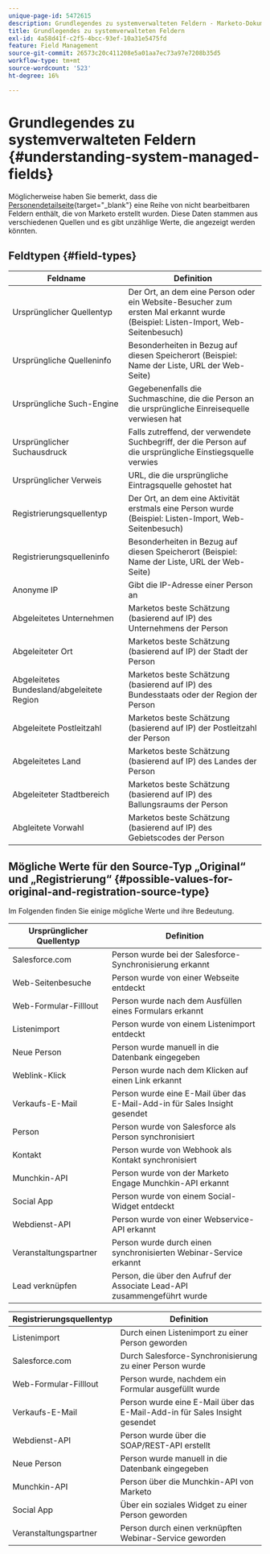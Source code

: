```yaml
---
unique-page-id: 5472615
description: Grundlegendes zu systemverwalteten Feldern - Marketo-Dokumente - Produktdokumentation
title: Grundlegendes zu systemverwalteten Feldern
exl-id: 4a58d41f-c2f5-4bcc-93ef-10a31e5475fd
feature: Field Management
source-git-commit: 26573c20c411208e5a01aa7ec73a97e7208b35d5
workflow-type: tm+mt
source-wordcount: '523'
ht-degree: 16%

---
```


# Grundlegendes zu systemverwalteten Feldern {#understanding-system-managed-fields}

Möglicherweise haben Sie bemerkt, dass die [Personendetailseite](/help/marketo/product-docs/core-marketo-concepts/smart-lists-and-static-lists/managing-people-in-smart-lists/using-the-person-detail-page.md){target="_blank"} eine Reihe von nicht bearbeitbaren Feldern enthält, die von Marketo erstellt wurden. Diese Daten stammen aus verschiedenen Quellen und es gibt unzählige Werte, die angezeigt werden könnten.

## Feldtypen {#field-types}

<table><thead>
  <tr>
    <th>Feldname</th>
    <th>Definition</th>
  </tr></thead>
<tbody>
  <tr>
    <td>Ursprünglicher Quellentyp</td>
    <td>Der Ort, an dem eine Person oder ein Website-Besucher zum ersten Mal erkannt wurde (Beispiel: Listen-Import, Web-Seitenbesuch)</td>
  </tr>
  <tr>
    <td>Ursprüngliche Quelleninfo</td>
    <td>Besonderheiten in Bezug auf diesen Speicherort (Beispiel: Name der Liste, URL der Web-Seite)</td>
  </tr>
  <tr>
    <td>Ursprüngliche Such-Engine</td>
    <td>Gegebenenfalls die Suchmaschine, die die Person an die ursprüngliche Einreisequelle verwiesen hat</td>
  </tr>
  <tr>
    <td>Ursprünglicher Suchausdruck</td>
    <td>Falls zutreffend, der verwendete Suchbegriff, der die Person auf die ursprüngliche Einstiegsquelle verwies</td>
  </tr>
  <tr>
    <td>Ursprünglicher Verweis</td>
    <td>URL, die die ursprüngliche Eintragsquelle gehostet hat</td>
  </tr>
  <tr>
    <td>Registrierungsquellentyp</td>
    <td>Der Ort, an dem eine Aktivität erstmals eine Person wurde (Beispiel: Listen-Import, Web-Seitenbesuch)</td>
  </tr>
  <tr>
    <td>Registrierungsquelleninfo</td>
    <td>Besonderheiten in Bezug auf diesen Speicherort (Beispiel: Name der Liste, URL der Web-Seite)</td>
  </tr>
  <tr>
    <td>Anonyme IP</td>
    <td>Gibt die IP-Adresse einer Person an</td>
  </tr>
  <tr>
    <td>Abgeleitetes Unternehmen</td>
    <td>Marketos beste Schätzung (basierend auf IP) des Unternehmens der Person</td>
  </tr>
  <tr>
    <td>Abgeleiteter Ort</td>
    <td>Marketos beste Schätzung (basierend auf IP) der Stadt der Person</td>
  </tr>
  <tr>
    <td>Abgeleitetes Bundesland/abgeleitete Region</td>
    <td>Marketos beste Schätzung (basierend auf IP) des Bundesstaats oder der Region der Person</td>
  </tr>
  <tr>
    <td>Abgeleitete Postleitzahl</td>
    <td>Marketos beste Schätzung (basierend auf IP) der Postleitzahl der Person</td>
  </tr>
  <tr>
    <td>Abgeleitetes Land</td>
    <td>Marketos beste Schätzung (basierend auf IP) des Landes der Person</td>
  </tr>
  <tr>
    <td>Abgeleiteter Stadtbereich</td>
    <td>Marketos beste Schätzung (basierend auf IP) des Ballungsraums der Person</td>
  </tr>
  <tr>
    <td>Abgleitete Vorwahl</td>
    <td>Marketos beste Schätzung (basierend auf IP) des Gebietscodes der Person</td>
  </tr>
</tbody></table>

## Mögliche Werte für den Source-Typ „Original“ und „Registrierung“ {#possible-values-for-original-and-registration-source-type}

Im Folgenden finden Sie einige mögliche Werte und ihre Bedeutung.

<table><thead>
  <tr>
    <th>Ursprünglicher Quellentyp</th>
    <th>Definition</th>
  </tr></thead>
<tbody>
  <tr>
    <td>Salesforce.com</td>
    <td>Person wurde bei der Salesforce-Synchronisierung erkannt</td>
  </tr>
  <tr>
    <td>Web-Seitenbesuche</td>
    <td>Person wurde von einer Webseite entdeckt</td>
  </tr>
  <tr>
    <td>Web-Formular-Filllout</td>
    <td>Person wurde nach dem Ausfüllen eines Formulars erkannt</td>
  </tr>
  <tr>
    <td>Listenimport</td>
    <td>Person wurde von einem Listenimport entdeckt</td>
  </tr>
  <tr>
    <td>Neue Person</td>
    <td>Person wurde manuell in die Datenbank eingegeben</td>
  </tr>
  <tr>
    <td>Weblink-Klick</td>
    <td>Person wurde nach dem Klicken auf einen Link erkannt</td>
  </tr>
  <tr>
    <td>Verkaufs-E-Mail</td>
    <td>Person wurde eine E-Mail über das E-Mail-Add-in für Sales Insight gesendet</td>
  </tr>
  <tr>
    <td>Person</td>
    <td>Person wurde von Salesforce als Person synchronisiert</td>
  </tr>
  <tr>
    <td>Kontakt</td>
    <td>Person wurde von Webhook als Kontakt synchronisiert</td>
  </tr>
  <tr>
    <td>Munchkin-API</td>
    <td>Person wurde von der Marketo Engage Munchkin-API erkannt</td>
  </tr>
  <tr>
    <td>Social App</td>
    <td>Person wurde von einem Social-Widget entdeckt</td>
  </tr>
  <tr>
    <td>Webdienst-API</td>
    <td>Person wurde von einer Webservice-API erkannt</td>
  </tr>
  <tr>
    <td>Veranstaltungspartner</td>
    <td>Person wurde durch einen synchronisierten Webinar-Service erkannt</td>
  </tr>
  <tr>
    <td>Lead verknüpfen</td>
    <td>Person, die über den Aufruf der Associate Lead-API zusammengeführt wurde</td>
  </tr>
</tbody></table>

<table><thead>
  <tr>
    <th>Registrierungsquellentyp</th>
    <th>Definition</th>
  </tr></thead>
<tbody>
  <tr>
    <td>Listenimport</td>
    <td>Durch einen Listenimport zu einer Person geworden</td>
  </tr>
  <tr>
    <td>Salesforce.com</td>
    <td>Durch Salesforce-Synchronisierung zu einer Person wurde</td>
  </tr>
  <tr>
    <td>Web-Formular-Filllout</td>
    <td>Person wurde, nachdem ein Formular ausgefüllt wurde</td>
  </tr>
  <tr>
    <td>Verkaufs-E-Mail</td>
    <td>Person wurde eine E-Mail über das E-Mail-Add-in für Sales Insight gesendet</td>
  </tr>
  <tr>
    <td>Webdienst-API</td>
    <td>Person wurde über die SOAP/REST-API erstellt</td>
  </tr>
  <tr>
    <td>Neue Person</td>
    <td>Person wurde manuell in die Datenbank eingegeben</td>
  </tr>
  <tr>
    <td>Munchkin-API</td>
    <td>Person über die Munchkin-API von Marketo</td>
  </tr>
  <tr>
    <td>Social App</td>
    <td>Über ein soziales Widget zu einer Person geworden</td>
  </tr>
  <tr>
    <td>Veranstaltungspartner</td>
    <td>Person durch einen verknüpften Webinar-Service geworden</td>
  </tr>
</tbody>
</table>
